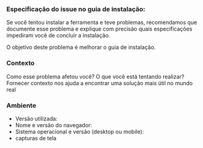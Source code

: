 ### Especificação do issue no guia de instalação:
Se você tentou instalar a ferramenta e teve problemas, recomendamos que documente esse problema e explique com precisão quais especificações impediram você de concluir a instalação.

O objetivo deste problema é melhorar o guia de instalação.

### Contexto
Como esse problema afetou você? O que você está tentando realizar?
Fornecer contexto nos ajuda a encontrar uma solução mais útil no mundo real

### Ambiente
* Versão utilizada:
* Nome e versão do navegador:
* Sistema operacional e versão (desktop ou mobile):
* capturas de tela
